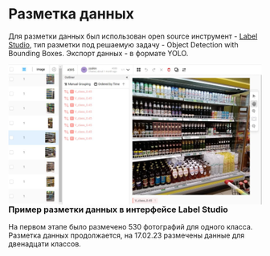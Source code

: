 # Разметка данных  
Для разметки данных был использован open source инструмент - [Label Studio](https://labelstud.io/), тип разметки под решаемую задачу - Object Detection with Bounding Boxes. Экспорт данных - в формате YOLO.
 
<img align="right" width="1280" height="" src=../img/labeling.jpg>  

### Пример разметки данных в интерфейсе Label Studio  

На первом этапе было размечено 530 фотографий для одного класса. Разметка данных продолжается, на 17.02.23 размечены данные для двенадцати классов.